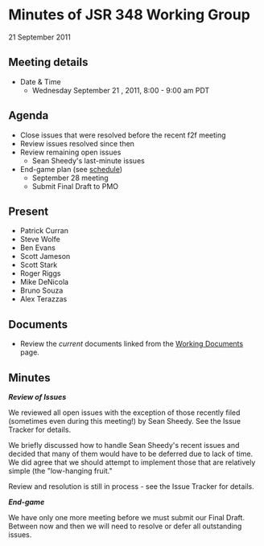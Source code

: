 # Minutes of JSR 348 Working Group  
21 September 2011

## Meeting details

*   Date & Time
    *   Wednesday September 21 , 2011, 8:00 - 9:00 am PDT

## **Agenda**

*   Close issues that were resolved before the recent f2f meeting
*   Review issues resolved since then
*   Review remaining open issues
    *   Sean Sheedy's last-minute issues
*   End-game plan (see [schedule](./files/Working%20documents/Schedule.md))
    *   September 28 meeting
    *   Submit Final Draft to PMO

## **Present**

*   Patrick Curran
*   Steve Wolfe
*   Ben Evans
*   Scott Jameson
*   Scott Stark
*   Roger Riggs
*   Mike DeNicola
*   Bruno Souza
*   Alex Terazzas

## Documents

*   Review the _current_ documents linked from the [Working Documents](http://java.net/projects/jsr348/pages/WorkingDocuments) page.

## Minutes

_**Review of Issues**_

We reviewed all open issues with the exception of those recently filed (sometimes even during this meeting!) by Sean Sheedy. See the Issue Tracker for details.

We briefly discussed how to handle Sean Sheedy's recent issues and decided that many of them would have to be deferred due to lack of time. We did agree that we should attempt to implement those that are relatively simple (the "low-hanging fruit."

Review and resolution is still in process - see the Issue Tracker for details.

_**End-game**_

We have only one more meeting before we must submit our Final Draft. Between now and then we will need to resolve or defer all outstanding issues.